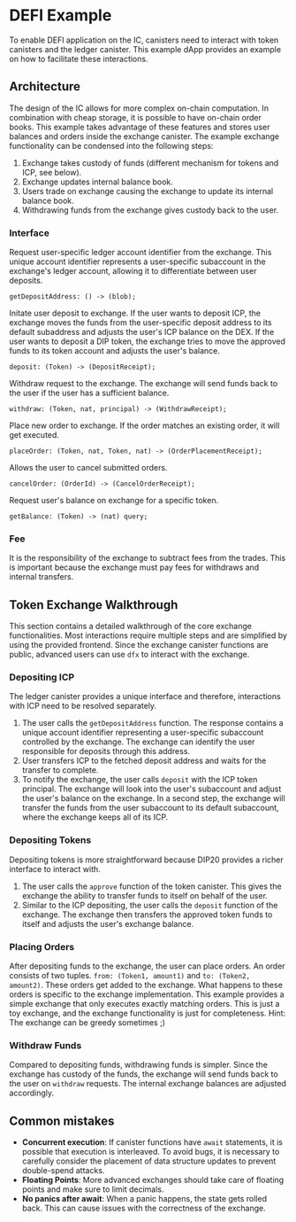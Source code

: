 # DEFI Example

To enable DEFI application on the IC, canisters need to interact with token canisters and the ledger canister. This example dApp provides an example on how to facilitate these interactions.

## Architecture

The design of the IC allows for more complex on-chain computation. In combination with cheap storage, it is possible to have on-chain order books. This example takes advantage of these features and stores user balances and orders inside the exchange canister. The example exchange functionality can be condensed into the following steps:

1. Exchange takes custody of funds (different mechanism for tokens and ICP, see below).
2. Exchange updates internal balance book.
3. Users trade on exchange causing the exchange to update its internal balance book.
4. Withdrawing funds from the exchange gives custody back to the user.

### Interface

Request user-specific ledger account identifier from the exchange. This unique account identifier represents a user-specific subaccount in the exchange's ledger account, allowing it to differentiate between user deposits.

```
getDepositAddress: () -> (blob);
```

Initate user deposit to exchange. If the user wants to deposit ICP, the exchange moves the funds from the user-specific deposit address to its default subaddress and adjusts the user's ICP balance on the DEX. If the user wants to deposit a DIP token, the exchange tries to move the approved funds to its token account and adjusts the user's balance.

```
deposit: (Token) -> (DepositReceipt);
```

Withdraw request to the exchange. The exchange will send funds back to the user if the user has a sufficient balance.

```
withdraw: (Token, nat, principal) -> (WithdrawReceipt);
```

Place new order to exchange. If the order matches an existing order, it will get executed.

```
placeOrder: (Token, nat, Token, nat) -> (OrderPlacementReceipt);
```

Allows the user to cancel submitted orders.

```
cancelOrder: (OrderId) -> (CancelOrderReceipt);
```

Request user's balance on exchange for a specific token.

```
getBalance: (Token) -> (nat) query;
```

### Fee

It is the responsibility of the exchange to subtract fees from the trades. This is important because the exchange must pay fees for withdraws and internal transfers.

## Token Exchange Walkthrough

This section contains a detailed walkthrough of the core exchange functionalities. Most interactions require multiple steps and are simplified by using the provided frontend. Since the exchange canister functions are public, advanced users can use `dfx` to interact with the exchange.

### Depositing ICP

The ledger canister provides a unique interface and therefore, interactions with ICP need to be resolved separately.

1. The user calls the `getDepositAddress` function. The response contains a unique account identifier representing a user-specific subaccount controlled by the exchange. The exchange can identify the user responsible for deposits through this address.
2. User transfers ICP to the fetched deposit address and waits for the transfer to complete.
3. To notify the exchange, the user calls `deposit` with the ICP token principal. The exchange will look into the user's subaccount and adjust the user's balance on the exchange. In a second step, the exchange will transfer the funds from the user subaccount to its default subaccount, where the exchange keeps all of its ICP.

### Depositing Tokens

Depositing tokens is more straightforward because DIP20 provides a richer interface to interact with.

1. The user calls the `approve` function of the token canister. This gives the exchange the ability to transfer funds to itself on behalf of the user.
2. Similar to the ICP depositing, the user calls the `deposit` function of the exchange. The exchange then transfers the approved token funds to itself and adjusts the user's exchange balance.

### Placing Orders

After depositing funds to the exchange, the user can place orders. An order consists of two tuples. `from: (Token1, amount1)` and `to: (Token2, amount2)`. These orders get added to the exchange. What happens to these orders is specific to the exchange implementation. This example provides a simple exchange that only executes exactly matching orders. This is just a toy exchange, and the exchange functionality is just for completeness. Hint: The exchange can be greedy sometimes ;)

### Withdraw Funds

Compared to depositing funds, withdrawing funds is simpler. Since the exchange has custody of the funds, the exchange will send funds back to the user on `withdraw` requests. The internal exchange balances are adjusted accordingly.

## Common mistakes

-   **Concurrent execution**: If canister functions have `await` statements, it is possible that execution is interleaved. To avoid bugs, it is necessary to carefully consider the placement of data structure updates to prevent double-spend attacks.
-   **Floating Points**: More advanced exchanges should take care of floating points and make sure to limit decimals.
-   **No panics after await**: When a panic happens, the state gets rolled back. This can cause issues with the correctness of the exchange.
